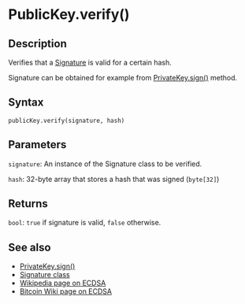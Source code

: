 # PublicKey.verify()

## Description

Verifies that a [Signature](../Signature/readme.md) is valid for a certain hash.

Signature can be obtained for example from [PrivateKey.sign()](../PrivateKey/sign.md) method.

## Syntax

`publicKey.verify(signature, hash)`

## Parameters

`signature`: An instance of the Signature class to be verified.

`hash`: 32-byte array that stores a hash that was signed (`byte[32]`)

## Returns

`bool`: `true` if signature is valid, `false` otherwise.

## See also

- [PrivateKey.sign()](../PublicKey/verify.md)
- [Signature class](../Signature/readme.md)
- [Wikipedia page on ECDSA](https://en.wikipedia.org/wiki/Elliptic_Curve_Digital_Signature_Algorithm)
- [Bitcoin Wiki page on ECDSA](https://en.bitcoin.it/wiki/Elliptic_Curve_Digital_Signature_Algorithm)
